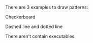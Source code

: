 There are 3 examples to draw patterns:

  Checkerboard

  Dashed line and dotted line

There aren't contain executables.
